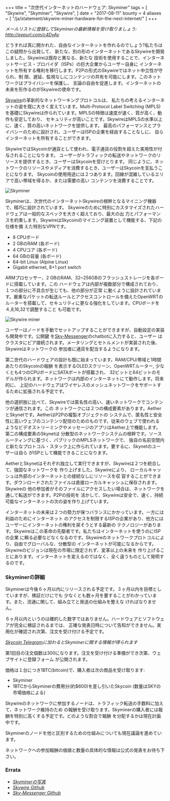 +++
title = "次世代インターネットのハードウェア: Skyminer"
tags = [
    "Skywire",
    "Skyminer",
    "Skywire",
]
date = "2017-08-11"
bounty = 4
aliases = [
	"/ja/statement/skywire-miner-hardware-for-the-next-internet/"
]
+++

*メールリストに登録してSkyminerの最新情報を受け取りましょう: http://eepurl.com/c4DyAv*

どうすれば真に開かれた、自由なインターネットを作れるのでしょう?私たちはこの疑問から出発して、
新たな、別の形のインターネットであるSkywireを開発しました。Skywireは既存と異なる、新たな
技術を使用することで、インターネットサービス・プロバイダ（ISPs）の巨大企業からユーザー自身に
インターネットを所有する権利を移行します。P2Pの形式のSkywireではネット中立性が守られ、制
限、遅延、監視なしにコンテンツの共有を可能にします。このネットワークはプライバシーを保護し、
言論の自由を促進します。インターネットの未来を形作るのがSkywireの使命です。

[Skywire](https://github.com/skycoin/skywire)の革新的なネットワーキングプロトコルは、
私たちの考えるインターネットの姿を既に大きく変えています。Multi-Protocol Label Switching
(MPLS)を基礎にSkywireは作られています。MPLSの特徴は速度が速く、質が高く、動作も安定しており、
セキュリティが高いことです。SkywireはMPLSの水準以上に、速く、質の高いネットワークを提供します。
最高のパフォーマンスとプライバシーのために設計され、ユーザーはISPの企業を経由することなしに、
自らインターネットを所有することができます。

SkywireではSkycoinが通貨として使われ、電子通貨の役割を超えた実用性が付与されることになります。
ユーザーがトラフィックの転送やネットワークのリソースを提供するとき、ユーザーはSkycoinを受けとります。
同じように、ネットワークのリソースやメディアを消費するとき、ユーザーはSkycoinを支払うことになります。
Skycoinの使用用途には２つあります。回線が混雑しているエリアで高い帯域を得るか、または需要の高い
コンテンツを消費することです。

![Skyminer](https://i.imgur.com/ASFEeYi.jpg)

Skyminerは、次世代のインターネットSkywireの根幹となるマイニング機器で、精巧に設計されています。
Skywireのために特別にカスタマイズされたハードウェアは一般的なスペックを大きく超えており、最大の出
力とパフォーマンスを約束します。SkywireはSkycoinのマイニング装置として機能する、下記の仕様を備
えた特別なVPNです。

- 8 CPUボード
- 2 GBのRAM (各ボード)
- 4 CPUコア (各ボード)
- 64 GBの容量 (各ボード)
- 64-bit Linux (Alpine Linux)
- Gigabit ethernet, 8+1 port switch

ARMプロセッサー、2 GBのRAM、32~256GBのフラッシュストレージを各ボードに搭載しています。この
ハードウェアは内部が複数部分で構成されており、１つの部分に不具合が生じても、他の部分が正常
に動くように設計されています。厳重なパケットの転送ルールとアクセスコントロールを備えたOpenWRTの
ルーターを搭載して、セキュリティに更なる強化をしています。CPUボードを４,8,16,32で調整すること
も可能です。

![Skywire miner](https://i.imgur.com/2zj4CUV.jpg)

ユーザーはノードを手動でセットアップすることができますが、自動設定の実装も開発中です。公開鍵
を[Sky-Messenger](https://github.com/skycoin/net)のchatbotに入力すると、ユーザー
はクラスタにピア接続されます。メータリングとセトルメントが実装された後、Skywireはネットワークの
参加者に通貨を配当するようになります。

第二世代のハードウェアの設計も既に始まっています。RAM/CPU/帯域と1時間あたりのSkycoinの報酬
を表示するOLEDスクリーン、OpenWRTルーター, 少なくとも4つのCPUボードにSATAポートが搭載され、
32ビットと64ビットのモデルが作られます。ネットワークは内部のインターネットにて動作します。将来的に、
上記のハードウェアはワイヤレスのメッシュネットワークをサポートするために拡張される予定です。

他の選択肢に比べて、Skywireでは匿名性の高い、速いネットワークでコンテンツが通信されます。この
ネットワークには２つの構成要素があります。AetherとSkynetです。AetherはP2Pの複製オブジェクトの
システムで、匿名性と安全性に高いウェブのコンテンツ配信のためのものです。従来のウェブで使われる
ようなビデオストリーミングやメッセージのアプリはAether上で機能します。第二の構成要素のSkynetは
分散型のネットワークシステムの根幹です。ソースルーティングに基づく、パブリックのMPLSネットワークで、
独自の名前空間内と新たなプロトコル・スタック上に作られています。要するに、Skynetのユーザーは自ら
がISPとして機能できることになります。

AetherとSkynetはそれぞれ独立して実行できますが、Skywireは２つを統合して、強固なネットワークを
作り上げました。Skywireにより、 ローカルキャッシュは外部のインターネットとの接続なしにリソースを収
容することができます。ダウンロードされたファイルは直接ローカルキャッシュに保存されます。Skywireの
他の参加者がそのファイルにアクセスしたい場合は、ネットワークを通して転送ができます。P2Pの技術を
活かして、Skywireは安全で、速く、持続可能なインターネットの次の姿を作り上げています。

インターネットの未来は２つの勢力が保つバランスにかかっています。一方には利益のためにインターネット
のアクセスを制限するISPの企業があり、他方にはユーザーにインターネットの権利を戻そうとする最新の
テクノロジーがあります。Skywireはこの革命の先駆者です。私たちはインターネットを使うのにISPの企業
に頼る必要などなくなるのです。Skywireのネットワークプロトコルにより、自由でグローバルな、分散型の
インターネットが可能になるからです。Skywireのビジョンは現在の市場に限定されず、変革以上の未来を
作り上げることにあります。インターネットを変えるのではなく、全く違うものとして発明するのです。

### Skyminerの詳細

Skyminerは今後６ヶ月以内にリリースされる予定です。３ヶ月以内を目標としていますが、検証だけにでも
少なくとも数ヶ月を要することがわかっています。また、流通に関して、組み立てと発送の仕組みを整えな
ければなりません。

６ヶ月以内というのは確約した数字ではありません。ハードウェアとソフトウェアが完全に検証されるまでは、
正確な発表日時について告知ができません。実用化が確認され次第、注文を受け付ける予定です。

*[Skycoin Telegram](https://t.me/Skycoin)に加わるとSkyminerに関する情報が得られます*

第1回目の注文個数は300になります。注文を受け付ける準備ができ次第、ウェブサイトに登録フォーム
が公開されます。

価格は１台につき1BTC(bitcoin)で、購入者は次の商品を受け取ります:

* Skyminer
* 1BTCからSkyminerの費用分(約$600)を差し引いたSkycoin (数量はSKYの市場価格による)

Skywireのネットワークに参加するノードは、トラフィック転送の手数料に加えて、ネットワーク維持のため
の報酬を受け取ります。Skyminerの購入者には報酬を特別に高くする予定です。どのような割合で報酬
を分配するかは現在計画中です。

Skyminerのノードを他と区別するための仕組みについても現在議論を進めています。

ネットワークへの参加報酬の価値と数量の具体的な情報は公式の発表をお待ち下さい。

### Errata

- *[Skyminerの写真](https://imgur.com/a/mpnzh)*
- *[Skywire Github](https://github.com/skycoin/skywire)*
- *[Sky-Messenger Github](https://github.com/skycoin/net)*
